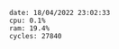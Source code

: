 

                date: 18/04/2022 23:02:33
                cpu: 0.1%
                ram: 19.4%
                cycles: 27840

                         